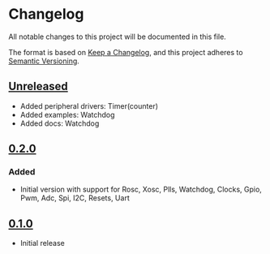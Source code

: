 # Changelog

All notable changes to this project will be documented in this file.

The format is based on [Keep a Changelog](https://keepachangelog.com/en/1.0.0/),
and this project adheres to [Semantic Versioning](https://semver.org/spec/v2.0.0.html).

## [Unreleased]

- Added peripheral drivers: Timer(counter)
- Added examples: Watchdog
- Added docs: Watchdog

## [0.2.0]

### Added

- Initial version with support for Rosc, Xosc, Plls, Watchdog, Clocks, Gpio, Pwm, Adc, Spi, I2C, Resets, Uart

## [0.1.0]

- Initial release

[Unreleased]: https://github.com/rp-rs/rp-hal/compare/v0.2.0...HEAD
[0.2.0]: https://github.com/rp-rs/rp-hal/compare/v0.1.0...v0.2.0
[0.1.0]: https://github.com/rp-rs/rp-hal/releases/tag/v0.1.0
